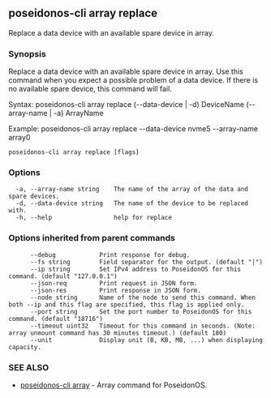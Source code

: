 ## poseidonos-cli array replace

Replace a data device with an available spare device in array.

### Synopsis


Replace a data device with an available spare device in array. Use this command when you expect
a possible problem of a data device. If there is no available spare device, this command will fail.

Syntax:
	poseidonos-cli array replace (--data-device | -d) DeviceName (--array-name | -a) ArrayName

Example: 
	poseidonos-cli array replace --data-device nvme5 --array-name array0
          

```
poseidonos-cli array replace [flags]
```

### Options

```
  -a, --array-name string    The name of the array of the data and spare devices.
  -d, --data-device string   The name of the device to be replaced with.
  -h, --help                 help for replace
```

### Options inherited from parent commands

```
      --debug            Print response for debug.
      --fs string        Field separator for the output. (default "|")
      --ip string        Set IPv4 address to PoseidonOS for this command. (default "127.0.0.1")
      --json-req         Print request in JSON form.
      --json-res         Print response in JSON form.
      --node string      Name of the node to send this command. When both --ip and this flag are specified, this flag is applied only.
      --port string      Set the port number to PoseidonOS for this command. (default "18716")
      --timeout uint32   Timeout for this command in seconds. (Note: array unmount command has 30 minutes timeout.) (default 180)
      --unit             Display unit (B, KB, MB, ...) when displaying capacity.
```

### SEE ALSO

* [poseidonos-cli array](poseidonos-cli_array.md)	 - Array command for PoseidonOS.

